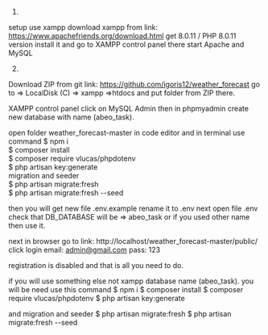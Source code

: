 1.
setup use xampp
download xampp from link: https://www.apachefriends.org/download.html
get 8.0.11 / PHP 8.0.11 version
install it and go to XAMPP control panel there start Apache and MySQL

2.
Download ZIP from git link: https://github.com/igoris12/weather_forecast
go to => LocalDisk (C) => xampp =>htdocs
and put folder from ZIP there.

XAMPP control panel click on MySQL Admin
then in phpmyadmin create new database with name (abeo_task).

open folder weather_forecast-master in code editor and in terminal use command
$ npm i <br>
$ composer install <br>
$ composer require vlucas/phpdotenv <br>
$ php artisan key:generate <br>
migration and seeder <br>
$ php artisan migrate:fresh <br>
$ php artisan migrate:fresh --seed <br>

then you will get new file .env.example rename it to .env
next open file .env check that DB_DATABASE will be => abeo_task or if you used other name then use it.

next in browser go to link: http://localhost/weather_forecast-master/public/
click login
email: admin@gmail.com
pass: 123

registration is disabled
and that is all you need to do.

if you will use something else not xampp
database name (abeo_task).
you will be need use this command
$ npm i
$ composer install
$ composer require vlucas/phpdotenv
$ php artisan key:generate

and
migration and seeder
$ php artisan migrate:fresh
$ php artisan migrate:fresh --seed
